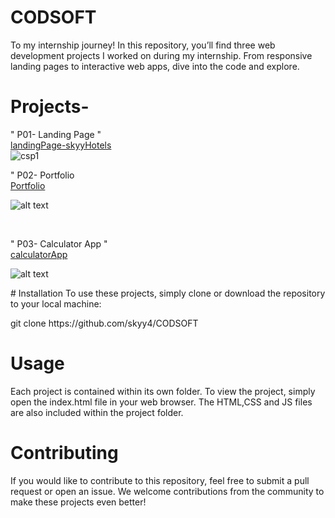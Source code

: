 # CODSOFT
 To my internship journey! In this repository, you’ll find three web development projects I worked on during my internship. From responsive landing pages to interactive web apps, dive into the code and explore.


# Projects-

" P01- Landing Page " 
<br>
<a href="https://csp1skyy4.netlify.app/">landingPage-skyyHotels</a>
<br>
![csp1](https://github.com/user-attachments/assets/85a0ecfe-dbaf-4c2d-a56a-ab5e0af1de89)
<br>

" P02- Portfolio
<br>
<a href="https://skyy4.netlify.app/">Portfolio</a>
<br>
<p><img src="https://imgur.com/gallery/skyy4-YkIHDqQ" alt="alt text"></p>
<br>

" P03- Calculator App " 
<br>
<a href="https://csp3skyy4.netlify.app/">calculatorApp</a>
<br>
<p><img src="https://imgur.com/gallery/skyy4-iN7OUHb" alt="alt text"></p>
# Installation
To use these projects, simply clone or download the repository to your local machine:
<p>git clone https://github.com/skyy4/CODSOFT</p>
  
# Usage
Each project is contained within its own folder. To view the project, simply open the index.html file in your web browser. The HTML,CSS and JS files are also included within the project folder.
# Contributing
If you would like to contribute to this repository, feel free to submit a pull request or open an issue. We welcome contributions from the community to make these projects even better! 
